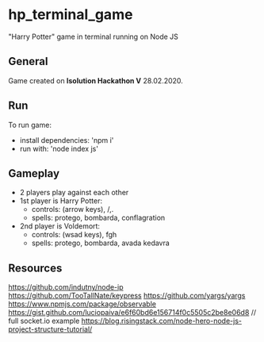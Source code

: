 # hp_terminal_game
"Harry Potter" game in terminal running on Node JS

## General

Game created on **Isolution Hackathon V** 28.02.2020.

## Run
To run game:
* install dependencies: 'npm i'
* run with: 'node index js'
 
## Gameplay
 * 2 players play against each other
 * 1st player is Harry Potter:
    * controls: (arrow keys), /,.
    * spells: protego, bombarda, conflagration 
* 2nd player is Voldemort:
    * controls: (wsad keys), fgh
    * spells: protego, bombarda, avada kedavra
    

    
## Resources

https://github.com/indutny/node-ip
https://github.com/TooTallNate/keypress
https://github.com/yargs/yargs
https://www.npmjs.com/package/observable
https://gist.github.com/luciopaiva/e6f60bd6e156714f0c5505c2be8e06d8 // full socket.io example
https://blog.risingstack.com/node-hero-node-js-project-structure-tutorial/
